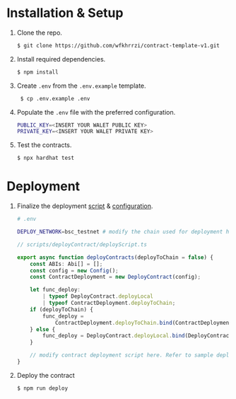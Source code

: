 # Installation & Setup

1.  Clone the repo.

    ```sh
    $ git clone https://github.com/wfkhrrzi/contract-template-v1.git
    ```

2.  Install required dependencies.

    ```sh
    $ npm install
    ```

3.  Create `.env` from the `.env.example` template.

    ```sh
     $ cp .env.example .env
    ```

4.  Populate the `.env` file with the preferred configuration.

    ```sh
    PUBLIC_KEY=<INSERT YOUR WALET PUBLIC KEY>
    PRIVATE_KEY=<INSERT YOUR WALET PRIVATE KEY>
    ```

5.  Test the contracts.

    ```sh
    $ npx hardhat test
    ```

# Deployment

1.  Finalize the deployment [script](scripts/deployContract/deployScript.ts) & [configuration](.env).

    ```sh
    # .env

    DEPLOY_NETWORK=bsc_testnet # modify the chain used for deployment here
    ```

    ```ts
    // scripts/deployContract/deployScript.ts

    export async function deployContracts(deployToChain = false) {
    	const ABIs: Abi[] = [];
    	const config = new Config();
    	const ContractDeployment = new DeployContract(config);

    	let func_deploy:
    		| typeof DeployContract.deployLocal
    		| typeof ContractDeployment.deployToChain;
    	if (deployToChain) {
    		func_deploy =
    			ContractDeployment.deployToChain.bind(ContractDeployment);
    	} else {
    		func_deploy = DeployContract.deployLocal.bind(DeployContract);
    	}

    	// modify contract deployment script here. Refer to sample deployment script in the file
    }
    ```

2.  Deploy the contract

    ```sh
    $ npm run deploy
    ```

